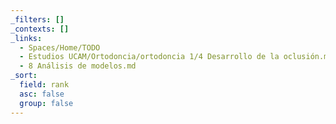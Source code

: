 ```yaml
---
_filters: []
_contexts: []
_links:
  - Spaces/Home/TODO
  - Estudios UCAM/Ortodoncia/ortodoncia 1/4 Desarrollo de la oclusión.md
  - 8 Análisis de modelos.md
_sort:
  field: rank
  asc: false
  group: false
---
```

